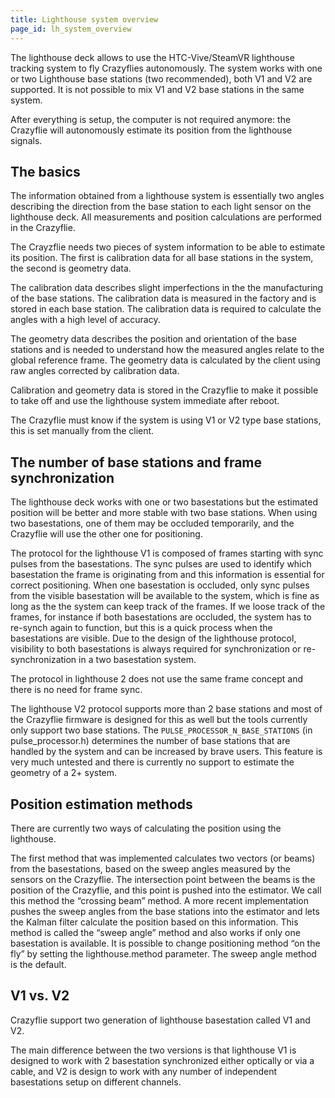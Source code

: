 ```yaml
---
title: Lighthouse system overview
page_id: lh_system_overview
---
```


The lighthouse deck allows to use the HTC-Vive/SteamVR lighthouse tracking system to fly Crazyflies autonomously. The system works with one or two Lighthouse base stations (two recommended), both V1 and V2 are supported. It is not possible to mix V1 and V2 base stations in the same system.

After everything is setup, the computer is not required anymore: the Crazyflie will autonomously estimate its position from the lighthouse signals.

## The basics

The information obtained from a lighthouse system is essentially two angles describing the direction from the base station to each light sensor on the lighthouse deck. All measurements and position calculations are performed in the Crazyflie.

The Crayzflie needs two pieces of system information to be able to estimate its position. The first is calibration data for all base stations in the system, the second is geometry data.

The calibration data describes slight imperfections in the the manufacturing of the base stations. The calibration data is measured in the factory and is stored in each base station. The calibration data is required to calculate the angles with a high level of accuracy.

The geometry data describes the position and orientation of the base stations and is needed to understand how the measured angles relate to the global reference frame.
The geometry data is calculated by the client using raw angles corrected by calibration data.

Calibration and geometry data is stored in the Crazyflie to make it possible to take off and use the lighthouse system immediate after reboot.

The Crazyflie must know if the system is using V1 or V2 type base stations, this is set manually from the client.

## The number of base stations and frame synchronization
The lighthouse deck works with one or two basestations but the estimated position will be better and more stable with two base stations. When using two basestations, one of them may be occluded temporarily, and the Crazyflie will use the other one for positioning.

The protocol for the lighthouse V1 is composed of frames starting with sync pulses from the basestations. The sync pulses are used to identify which basestation the frame is originating from and this information is essential for correct positioning. When one basestation is occluded, only sync pulses from the visible basestation will be available to the system, which is fine as long as the the system can keep track of the frames. If we loose track of the frames, for instance if both basestations are occluded, the system has to re-synch again to function, but this is a quick process when the basestations are visible. Due to the design of the lighthouse protocol, visibility to both basestations is always required for synchronization or re-synchronization in a two basestation system.

The protocol in lighthouse 2 does not use the same frame concept and there is no need for frame sync.

The lighthouse V2 protocol supports more than 2 base stations and most of the Crazyflie firmware is designed for this as well but the tools currently only support two base stations.
The ```PULSE_PROCESSOR_N_BASE_STATIONS``` (in pulse_processor.h) determines the number of base stations that are handled by the system and can be increased by brave users. This feature is very much untested and there is currently no support to estimate the geometry of a 2+ system.

## Position estimation methods
There are currently two ways of calculating the position using the lighthouse.

The first method that was implemented calculates two vectors (or beams) from the basestations, based on the sweep angles measured by the sensors on the Crazyflie. The intersection point between the beams is the position of the Crazyflie, and this point is pushed into the estimator. We call this method the “crossing beam” method. A more recent implementation pushes the sweep angles from the base stations into the estimator and lets the Kalman filter calculate the position based on this information. This method is called the “sweep angle” method and also works if only one basestation is available. It is possible to change positioning method “on the fly” by setting the lighthouse.method parameter. The sweep angle method is the default.

## V1 vs. V2

Crazyflie support two generation of lighthouse basestation called V1 and V2.

The main difference between the two versions is that lighthouse V1 is designed to work with 2 basestation synchronized either optically or via a cable, and V2 is design to work with any number of independent basestations setup on different channels.
